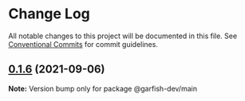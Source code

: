 # Change Log

All notable changes to this project will be documented in this file.
See [Conventional Commits](https://conventionalcommits.org) for commit guidelines.

## [0.1.6](https://github.com/bytedance/garfish/compare/v0.1.5...0.1.6) (2021-09-06)

**Note:** Version bump only for package @garfish-dev/main
